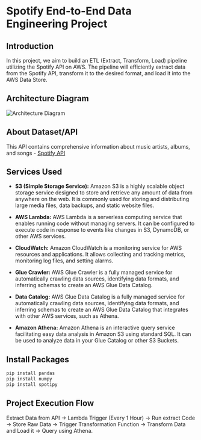 # Spotify End-to-End Data Engineering Project

## Introduction
In this project, we aim to build an ETL (Extract, Transform, Load) pipeline utilizing the Spotify API on AWS. The pipeline will efficiently extract data from the Spotify API, transform it to the desired format, and load it into the AWS Data Store.

## Architecture Diagram
![Architecture Diagram]([link_to_your_image](https://github.com/AdarshBahadur/spotify-end-to-end-data-project/blob/main/Spotify_Data_Pipeline.png))

## About Dataset/API
This API contains comprehensive information about music artists, albums, and songs - [Spotify API](link_to_spotify_api)

## Services Used
- **S3 (Simple Storage Service):** Amazon S3 is a highly scalable object storage service designed to store and retrieve any amount of data from anywhere on the web. It is commonly used for storing and distributing large media files, data backups, and static website files.
  
- **AWS Lambda:** AWS Lambda is a serverless computing service that enables running code without managing servers. It can be configured to execute code in response to events like changes in S3, DynamoDB, or other AWS services.
  
- **CloudWatch:** Amazon CloudWatch is a monitoring service for AWS resources and applications. It allows collecting and tracking metrics, monitoring log files, and setting alarms.
  
- **Glue Crawler:** AWS Glue Crawler is a fully managed service for automatically crawling data sources, identifying data formats, and inferring schemas to create an AWS Glue Data Catalog.
  
- **Data Catalog:** AWS Glue Data Catalog is a fully managed service for automatically crawling data sources, identifying data formats, and inferring schemas to create an AWS Glue Data Catalog that integrates with other AWS services, such as Athena.
  
- **Amazon Athena:** Amazon Athena is an interactive query service facilitating easy data analysis in Amazon S3 using standard SQL. It can be used to analyze data in your Glue Catalog or other S3 Buckets.

## Install Packages
```bash
pip install pandas
pip install numpy
pip install spotipy
```

## Project Execution Flow
Extract Data from API -> Lambda Trigger (Every 1 Hour) -> Run extract Code -> Store Raw Data -> Trigger Transformation Function -> Transform Data and Load it -> Query using Athena.
